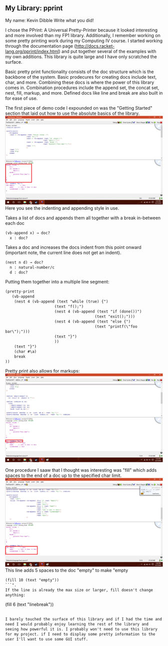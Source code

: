## My Library: pprint
My name: Kevin Dibble
Write what you did!

I chose the PPrint: A Universal Pretty-Printer because it looked interesting and more involved than my FP1 library. Additionally, I remember working on some pretty printing work during my Computing IV course.
I started working through the documentation page (http://docs.racket-lang.org/pprint/index.html) and put together several of the examples with my own additions. This library is quite large and I have only scratched the surface.

Basic pretty print functionality consists of the doc structure which is the backbone of the system. Basic prodecures for creating docs include text, char, and more. Combining these docs is where the power of this library comes in. Combination procedures include the append set, the concat set, nest, fill, markup, and more. Defined docs like line and break are also built in for ease of use.

The first piece of demo code I expounded on was the "Getting Started" section that laid out how to use the absolute basics of the library.
![Alt text](/basicPP.png?raw=true "Normal")
Here you see the indenting and appending style in use.

Takes a list of docs and appends them all together with a break in-between each doc
```
(vb-append x) → doc?
  x : doc?
```

Takes a doc and increases the docs indent from this point onward (important note, the current line does not get an indent).
```
(nest n d) → doc?
  n : natural-number/c
  d : doc?
```

Putting them together into a multiple line segment:
```
(pretty-print
   (vb-append
    (nest 4 (vb-append (text "while (true) {")
                      (text "f();")
                      (nest 4 (vb-append (text "if (done())")
                                        (text "exit();")))
                      (nest 4 (vb-append (text "else {")
                                        (text "printf(\"foo bar\");")))
                      (text "}")
                      ))
    (text "}")
    (char #\a)
    break
))
```

Pretty print also allows for markups:
![Alt text](/markup.png?raw=true "Normal")

One procedure I saaw that I thought was interesting was "fill" which adds spaces to the end of a doc up to the specified char limit.
![Alt text](/fill.png?raw=true "Normal")
This line adds 5 spaces to the doc "empty" to make "empty     
```
(fill 10 (text "empty"))
```".
If the line is already the max size or larger, fill doesn't change anything:
```
(fill 6 (text "linebreak"))
```

I barely touched the surface of this library and if I had the time and need I would probably enjoy learning the rest of the library and seeing how powerful it is. I probably won't need to use this library for my project. if I need to display some pretty information to the user I'll want to use some GUI stuff.
